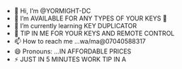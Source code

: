 - 👋 Hi, I’m @YORMIGHT-DC
- 👀 I’m AVAILABLE FOR ANY TYPES OF YOUR KEYS 🔑 
- 🌱 I’m currently learning KEY DUPLICATOR
- 🔑 TIP IN ME FOR YOUR KEYS AND REMOTE CONTROL 
- 📫 How to reach me ...wa/ma@07040588317
- 😄 Pronouns: ...IN AFFORDABLE PRICES 
- ⚡ JUST IN 5 MINUTES WORK TIP IN A
<!---
YORMIGHT-DC/YORMIGHT-DC is a ✨ special ✨ repository because its `README.md` (this file) appears on your GitHub profile.
You can click the Preview link to take a look at your changes.
--->
